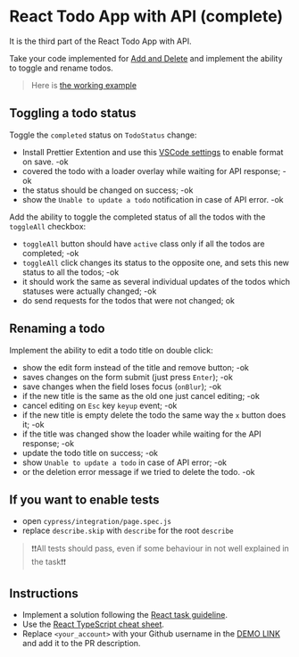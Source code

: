 # React Todo App with API (complete)

It is the third part of the React Todo App with API.

Take your code implemented for [Add and Delete](https://github.com/mate-academy/react_todo-app-add-and-delete)
and implement the ability to toggle and rename todos.

> Here is [the working example](https://mate-academy.github.io/react_todo-app-with-api/)

## Toggling a todo status

Toggle the `completed` status on `TodoStatus` change:
- Install Prettier Extention and use this [VSCode settings](https://mate-academy.github.io/fe-program/tools/vscode/settings.json) to enable format on save. -ok
- covered the todo with a loader overlay while waiting for API response; -ok
- the status should be changed on success; -ok
- show the `Unable to update a todo` notification in case of API error. -ok

Add the ability to toggle the completed status of all the todos with the `toggleAll` checkbox:

- `toggleAll` button should have `active` class only if all the todos are completed; -ok
- `toggleAll` click changes its status to the opposite one, and sets this new status to all the todos; -ok
- it should work the same as several individual updates of the todos which statuses were actually changed; -ok
- do send requests for the todos that were not changed; ok


## Renaming a todo

Implement the ability to edit a todo title on double click:

- show the edit form instead of the title and remove button; -ok
- saves changes on the form submit (just press `Enter`); -ok
- save changes when the field loses focus (`onBlur`); -ok
- if the new title is the same as the old one just cancel editing; -ok
- cancel editing on `Esс` key `keyup` event; -ok
- if the new title is empty delete the todo the same way the `x` button does it; -ok
- if the title was changed show the loader while waiting for the API response; -ok
- update the todo title on success; -ok
- show `Unable to update a todo` in case of API error; -ok
- or the deletion error message if we tried to delete the todo. -ok

## If you want to enable tests
- open `cypress/integration/page.spec.js`
- replace `describe.skip` with `describe` for the root `describe`

> ❗❗All tests should pass, even if some behaviour in not well explained in the task❗❗

## Instructions

- Implement a solution following the [React task guideline](https://github.com/mate-academy/react_task-guideline#react-tasks-guideline).
- Use the [React TypeScript cheat sheet](https://mate-academy.github.io/fe-program/js/extra/react-typescript).
- Replace `<your_account>` with your Github username in the [DEMO LINK](https://<your_account>.github.io/react_todo-app-with-api/) and add it to the PR description.
